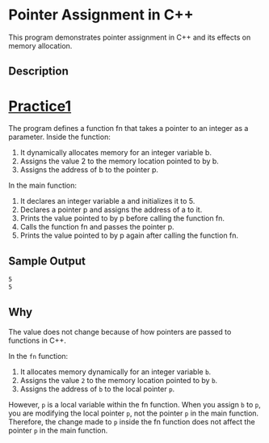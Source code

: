 # Pointer Assignment in C++
This program demonstrates pointer assignment in C++ and its effects on memory allocation.

## Description

# [Practice1](./Practice1.cpp)
The program defines a function fn that takes a pointer to an integer as a parameter. Inside the function:

1. It dynamically allocates memory for an integer variable b.
2. Assigns the value 2 to the memory location pointed to by b.
3. Assigns the address of b to the pointer p.
   
In the main function:

1. It declares an integer variable a and initializes it to 5.
2. Declares a pointer p and assigns the address of a to it.
3. Prints the value pointed to by p before calling the function fn.
4. Calls the function fn and passes the pointer p.
5. Prints the value pointed to by p again after calling the function fn.

## Sample Output
```bash
5
5
```

## Why
The value does not change because of how pointers are passed to functions in C++.

In the `fn` function:

1. It allocates memory dynamically for an integer variable `b`.
2. Assigns the value `2` to the memory location pointed to by `b`.
3. Assigns the address of `b` to the local pointer `p`.

However, `p` is a local variable within the fn function. When you assign `b` to `p`, you are modifying the local pointer `p`, not the pointer `p` in the main function. Therefore, the change made to `p` inside the fn function does not affect the pointer `p` in the main function.
